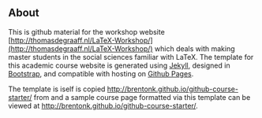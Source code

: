 ## About

This is github material for the workshop website [http://thomasdegraaff.nl/LaTeX-Workshop/](http://thomasdegraaff.nl/LaTeX-Workshop/) which deals with making master students in the social sciences familiar with LaTeX. The template for this academic course website is generated using [Jekyll](http://jekyllrb.com/), designed in [Bootstrap](http://getbootstrap.com), and compatible with hosting on
[Github Pages](https://pages.github.com/).

The template is iself is copied http://brentonk.github.io/github-course-starter/ from and a sample course page formatted via this template can be viewed at http://brentonk.github.io/github-course-starter/.
